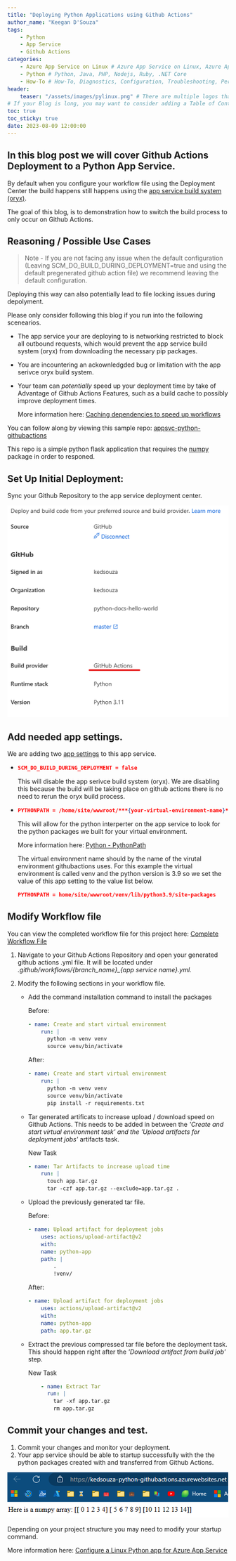 ```yaml
---
title: "Deploying Python Applications using Github Actions"
author_name: "Keegan D'Souza"
tags:
    - Python
    - App Service
    - Github Actions
categories:
    - Azure App Service on Linux # Azure App Service on Linux, Azure App Service on Windows, Function App, Azure VM, Azure SDK
    - Python # Python, Java, PHP, Nodejs, Ruby, .NET Core
    - How-To # How-To, Diagnostics, Configuration, Troubleshooting, Performance
header:
    teaser: "/assets/images/pylinux.png" # There are multiple logos that can be used in "/assets/images" if you choose to add one.
# If your Blog is long, you may want to consider adding a Table of Contents by adding the following two settings.
toc: true
toc_sticky: true
date: 2023-08-09 12:00:00
---
```


## In this blog post we will cover Github Actions Deployment to a Python App Service.


By default when you configure your workflow file using the Deployment Center the build happens still happens using the [app service build system (oryx)](https://github.com/microsoft/Oryx/blob/main/doc/runtimes/python.md).

The goal of this blog, is to demonstration how to switch the build process to only occur on Github Actions.

## Reasoning / Possible Use Cases
 > Note - If you are not facing any issue when the default configuration (Leaving SCM_DO_BUILD_DURING_DEPLOYMENT=true and using the default pregenerated github action file) we recommend leaving the default configuration. 

Deploying this way can also potentially lead to file locking issues during depolyment. 

Please only consider following this blog if you run into the following scenearios. 

-  The app service your are deploying to is networking restricted to block all outbound requests, which would prevent the app service build system (oryx) from downloading the necessary pip packages.

- You are incountering an ackownledgded bug or limitation with the app serivce oryx build system. 

- Your team can *potentially* speed up your deployment time by take of Advantage of Github Actions Features, such as a build cache to possibly improve deployment times. 

    More information here: [Caching dependencies to speed up workflows](https://docs.github.com/en/actions/using-workflows/caching-dependencies-to-speed-up-workflows)


You can follow along by viewing this sample repo: [appsvc-python-githubactions](https://github.com/kedsouza/appsvc-python-githubactions)

This repo is a simple python flask application that requires the [numpy](https://numpy.org/doc/stable/user/quickstart.html) package in order to responed. 

## Set Up Initial Deployment:

Sync your Github Repository to the app service deployment center.

![Deployment Center](/media/2022/12/azure-blog-python-github-actions-2.png)

## Add needed app settings.
 We are adding two [app settings](https://learn.microsoft.com/en-us/azure/app-service/configure-common?tabs=portal) to this app service.

-   
    ```json
    SCM_DO_BUILD_DURING_DEPLOYMENT = false
    ```
    This will disable the app serivce build system (oryx). We are disabling this because the build will be taking place on github actions there is no need to rerun the oryx build process. 

- 
    ```json
    PYTHONPATH = /home/site/wwwroot/***{your-virtual-environment-name}***/lib/***{your-python-version}***/site-packages* 
    ``` 
            
    This will allow for the python interperter on the app service to look for the python packages we built for your virtual environment.
        
    More information here: [Python - PythonPath](https://docs.python.org/3/using/cmdline.html#envvar-PYTHONPATH)

    The virtual environment name should by the name of the virutal environment githubactions uses. 
    For this example the virtual environment is called venv and the python version is 3.9 so we set the value of this app setting to the value list below. 
    ```json
    PYTHONPATH = home/site/wwwroot/venv/lib/python3.9/site-packages
    ```



## Modify Workflow file
You can view the completed workflow file for this project here: [Complete Workflow File](https://github.com/kedsouza/appsvc-python-githubactions/blob/main/.github/workflows/main_kedsouza-python-githubactions.yml)


1. Navigate to your Github Actions Repository and open your generated github actions .yml file. It will be located under *.github/workflows/{branch_name}_{app service name}.yml.*
2. Modify the following sections in your workflow file.
    
    - Add the command installation command to install the packages
    
        Before:
        ```yaml
        - name: Create and start virtual environment
            run: |
              python -m venv venv
              source venv/bin/activate
        ```
        
        After: 
        ```yaml
        - name: Create and start virtual environment
            run: |
              python -m venv venv
              source venv/bin/activate
              pip install -r requirements.txt
        ```
    - Tar generated artificats to increase upload / download speed on Github Actions. This needs to be added in between the *'Create and start virtual environment task'  and the 'Upload artifacts for deployment jobs'* artifacts task.
        
        New Task 
        ```yaml
        - name: Tar Artifacts to increase upload time
            run: |
              touch app.tar.gz
              tar -czf app.tar.gz --exclude=app.tar.gz .
        ```


    - Upload the previously generated tar file.

        Before:
        ```yaml
        - name: Upload artifact for deployment jobs
            uses: actions/upload-artifact@v2
            with:
            name: python-app
            path: |
                . 
                !venv/
        ```
        After: 
        ```yaml
        - name: Upload artifact for deployment jobs
            uses: actions/upload-artifact@v2
            with:
            name: python-app
            path: app.tar.gz
        ```   

    - Extract the previous compressed tar file before the deployment task. This should happen right after the *'Download artifact from build job'* step.

        New Task
        ```yaml
            - name: Extract Tar
              run: |
                tar -xf app.tar.gz
                rm app.tar.gz
        ```

   
       


## Commit your changes and test.
1. Commit your changes and monitor your deployment.
2. Your app service should be able to startup successfully with the the python packages created with and transferred from Github Actions.  

![Sucessful Response](/media/2022/12/azure-blog-python-github-actions-4.png)


Depending on your project structure you may need to modify your startup command. 
    
More information here: [Configure a Linux Python app for Azure App Service](https://learn.microsoft.com/en-us/azure/app-service/configure-language-python#customize-startup-command )

   